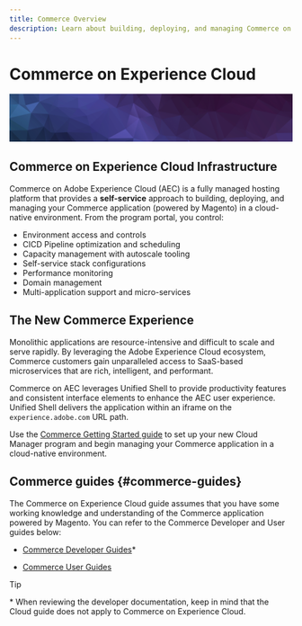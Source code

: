 ```yaml
---
title: Commerce Overview
description: Learn about building, deploying, and managing Commerce on Adobe Experience Cloud.
---
```

# Commerce on Experience Cloud

![Banner](../assets/banner-hex-violet.png)

## Commerce on Experience Cloud Infrastructure

Commerce on Adobe Experience Cloud (AEC) is a fully managed hosting platform that provides a **self-service** approach to building, deploying, and managing your Commerce application (powered by Magento) in a cloud-native environment. From the program portal, you control:

- Environment access and controls
- CICD Pipeline optimization and scheduling
- Capacity management with autoscale tooling
- Self-service stack configurations
- Performance monitoring
- Domain management
- Multi-application support and micro-services

## The New Commerce Experience

Monolithic applications are resource-intensive and difficult to scale and serve rapidly. By leveraging the Adobe Experience Cloud ecosystem, Commerce customers gain unparalleled access to SaaS-based microservices that are rich, intelligent, and performant.

Commerce on AEC leverages Unified Shell to provide productivity features and consistent interface elements to enhance the AEC user experience. Unified Shell delivers the application within an iframe on the `experience.adobe.com` URL path.

Use the [Commerce Getting Started guide](../getting-started/overview.md) to set up your new Cloud Manager program and begin managing your Commerce application in a cloud-native environment.

## Commerce guides {#commerce-guides}

The Commerce on Experience Cloud guide assumes that you have some working knowledge and understanding of the Commerce application powered by Magento. You can refer to the Commerce Developer and User guides below:

- [Commerce Developer Guides](https://devdocs.magento.com)\*

- [Commerce User Guides](https://docs.magento.com/user-guide)

>[!TIP]
>
>\*
>When reviewing the developer documentation, keep in mind that the Cloud guide does not apply to Commerce on Experience Cloud.
